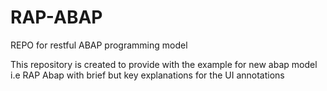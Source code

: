 # RAP-ABAP
REPO for restful ABAP programming model 

This repository is created to provide with the example for new abap model i.e RAP Abap with brief but key explanations for the UI annotations
